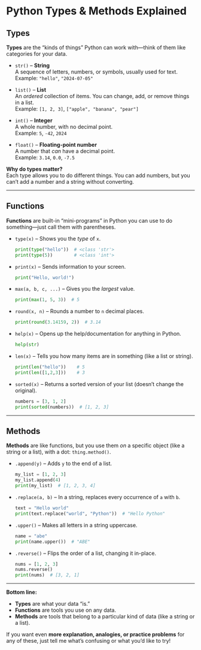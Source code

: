# Python Types & Methods Explained

## Types

**Types** are the “kinds of things” Python can work with—think of them like categories for your data.

- `str()` – **String**  
  A sequence of letters, numbers, or symbols, usually used for text.  
  Example: `"hello"`, `"2024-07-05"`

- `list()` – **List**  
  An *ordered* collection of items. You can change, add, or remove things in a list.  
  Example: `[1, 2, 3]`, `["apple", "banana", "pear"]`

- `int()` – **Integer**  
  A whole number, with no decimal point.  
  Example: `5`, `-42`, `2024`

- `float()` – **Floating-point number**  
  A number that *can* have a decimal point.  
  Example: `3.14`, `0.0`, `-7.5`

**Why do types matter?**  
Each type allows you to do different things. You can add numbers, but you can’t add a number and a string without converting.

---

## Functions

**Functions** are built-in “mini-programs” in Python you can use to do something—just call them with parentheses.

- `type(x)` – Shows you the *type* of `x`.  
  ```python
  print(type("hello"))  # <class 'str'>
  print(type(5))        # <class 'int'>
  ```

- `print(x)` – Sends information to your screen.  
  ```python
  print("Hello, world!")
  ```

- `max(a, b, c, ...)` – Gives you the *largest* value.  
  ```python
  print(max(1, 5, 3))  # 5
  ```

- `round(x, n)` – Rounds a number to `n` decimal places.  
  ```python
  print(round(3.14159, 2))  # 3.14
  ```

- `help(x)` – Opens up the help/documentation for anything in Python.  
  ```python
  help(str)
  ```

- `len(x)` – Tells you how many items are in something (like a list or string).  
  ```python
  print(len("hello"))    # 5
  print(len([1,2,3]))    # 3
  ```

- `sorted(x)` – Returns a sorted version of your list (doesn’t change the original).  
  ```python
  numbers = [3, 1, 2]
  print(sorted(numbers))  # [1, 2, 3]
  ```

---

## Methods

**Methods** are like functions, but you use them *on* a specific object (like a string or a list), with a dot: `thing.method()`.

- `.append(y)` – Adds `y` to the end of a list.  
  ```python
  my_list = [1, 2, 3]
  my_list.append(4)
  print(my_list)  # [1, 2, 3, 4]
  ```

- `.replace(a, b)` – In a string, replaces every occurrence of `a` with `b`.  
  ```python
  text = "Hello world"
  print(text.replace("world", "Python"))  # "Hello Python"
  ```

- `.upper()` – Makes all letters in a string uppercase.  
  ```python
  name = "abe"
  print(name.upper())  # "ABE"
  ```

- `.reverse()` – Flips the order of a list, changing it in-place.  
  ```python
  nums = [1, 2, 3]
  nums.reverse()
  print(nums)  # [3, 2, 1]
  ```

---

**Bottom line:**  
- **Types** are what your data “is.”
- **Functions** are tools you use on any data.
- **Methods** are tools that belong to a particular kind of data (like a string or a list).

If you want even **more explanation, analogies, or practice problems** for any of these, just tell me what’s confusing or what you’d like to try!

